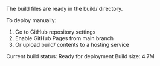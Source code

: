 The build files are ready in the build/ directory.

To deploy manually:
1. Go to GitHub repository settings
2. Enable GitHub Pages from main branch
3. Or upload build/ contents to a hosting service

Current build status: Ready for deployment
Build size: 4.7M
